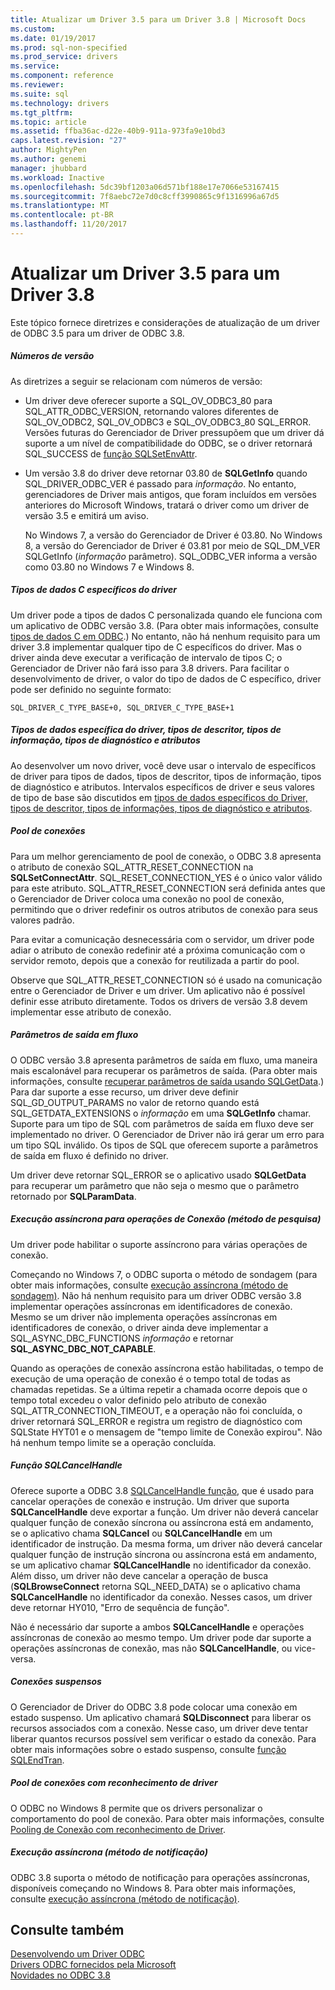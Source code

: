```yaml
---
title: Atualizar um Driver 3.5 para um Driver 3.8 | Microsoft Docs
ms.custom: 
ms.date: 01/19/2017
ms.prod: sql-non-specified
ms.prod_service: drivers
ms.service: 
ms.component: reference
ms.reviewer: 
ms.suite: sql
ms.technology: drivers
ms.tgt_pltfrm: 
ms.topic: article
ms.assetid: ffba36ac-d22e-40b9-911a-973fa9e10bd3
caps.latest.revision: "27"
author: MightyPen
ms.author: genemi
manager: jhubbard
ms.workload: Inactive
ms.openlocfilehash: 5dc39bf1203a06d571bf188e17e7066e53167415
ms.sourcegitcommit: 7f8aebc72e7d0c8cff3990865c9f1316996a67d5
ms.translationtype: MT
ms.contentlocale: pt-BR
ms.lasthandoff: 11/20/2017
---
```

# <a name="upgrading-a-35-driver-to-a-38-driver"></a>Atualizar um Driver 3.5 para um Driver 3.8
Este tópico fornece diretrizes e considerações de atualização de um driver de ODBC 3.5 para um driver de ODBC 3.8.  
  
##### <a name="version-numbers"></a>Números de versão  
 As diretrizes a seguir se relacionam com números de versão:  
  
-   Um driver deve oferecer suporte a SQL_OV_ODBC3_80 para SQL_ATTR_ODBC_VERSION, retornando valores diferentes de SQL_OV_ODBC2, SQL_OV_ODBC3 e SQL_OV_ODBC3_80 SQL_ERROR. Versões futuras do Gerenciador de Driver pressupõem que um driver dá suporte a um nível de compatibilidade do ODBC, se o driver retornará SQL_SUCCESS de [função SQLSetEnvAttr](../../../odbc/reference/syntax/sqlsetenvattr-function.md).  
  
-   Um versão 3.8 do driver deve retornar 03.80 de **SQLGetInfo** quando SQL_DRIVER_ODBC_VER é passado para *informação*. No entanto, gerenciadores de Driver mais antigos, que foram incluídos em versões anteriores do Microsoft Windows, tratará o driver como um driver de versão 3.5 e emitirá um aviso.  
  
     No Windows 7, a versão do Gerenciador de Driver é 03.80. No Windows 8, a versão do Gerenciador de Driver é 03.81 por meio de SQL_DM_VER SQLGetInfo (*informação* parâmetro). SQL_ODBC_VER informa a versão como 03.80 no Windows 7 e Windows 8.  
  
##### <a name="driver-specific-c-data-types"></a>Tipos de dados C específicos do driver  
 Um driver pode a tipos de dados C personalizada quando ele funciona com um aplicativo de ODBC versão 3.8. (Para obter mais informações, consulte [tipos de dados C em ODBC](../../../odbc/reference/develop-app/c-data-types-in-odbc.md).) No entanto, não há nenhum requisito para um driver 3.8 implementar qualquer tipo de C específicos do driver. Mas o driver ainda deve executar a verificação de intervalo de tipos C; o Gerenciador de Driver não fará isso para 3.8 drivers. Para facilitar o desenvolvimento de driver, o valor do tipo de dados de C específico, driver pode ser definido no seguinte formato:  
  
```  
SQL_DRIVER_C_TYPE_BASE+0, SQL_DRIVER_C_TYPE_BASE+1  
```  
  
##### <a name="driver-specific-data-types-descriptor-types-information-types-diagnostic-types-and-attributes"></a>Tipos de dados específica do driver, tipos de descritor, tipos de informação, tipos de diagnóstico e atributos  
 Ao desenvolver um novo driver, você deve usar o intervalo de específicos de driver para tipos de dados, tipos de descritor, tipos de informação, tipos de diagnóstico e atributos. Intervalos específicos de driver e seus valores de tipo de base são discutidos em [tipos de dados específicos do Driver, tipos de descritor, tipos de informações, tipos de diagnóstico e atributos](../../../odbc/reference/develop-app/driver-specific-data-types-descriptor-information-diagnostic.md).  
  
##### <a name="connection-pooling"></a>Pool de conexões  
 Para um melhor gerenciamento de pool de conexão, o ODBC 3.8 apresenta o atributo de conexão SQL_ATTR_RESET_CONNECTION na **SQLSetConnectAttr**. SQL_RESET_CONNECTION_YES é o único valor válido para este atributo. SQL_ATTR_RESET_CONNECTION será definida antes que o Gerenciador de Driver coloca uma conexão no pool de conexão, permitindo que o driver redefinir os outros atributos de conexão para seus valores padrão.  
  
 Para evitar a comunicação desnecessária com o servidor, um driver pode adiar o atributo de conexão redefinir até a próxima comunicação com o servidor remoto, depois que a conexão for reutilizada a partir do pool.  
  
 Observe que SQL_ATTR_RESET_CONNECTION só é usado na comunicação entre o Gerenciador de Driver e um driver. Um aplicativo não é possível definir esse atributo diretamente. Todos os drivers de versão 3.8 devem implementar esse atributo de conexão.  
  
##### <a name="streamed-output-parameters"></a>Parâmetros de saída em fluxo  
 O ODBC versão 3.8 apresenta parâmetros de saída em fluxo, uma maneira mais escalonável para recuperar os parâmetros de saída. (Para obter mais informações, consulte [recuperar parâmetros de saída usando SQLGetData](../../../odbc/reference/develop-app/retrieving-output-parameters-using-sqlgetdata.md).) Para dar suporte a esse recurso, um driver deve definir SQL_GD_OUTPUT_PARAMS no valor de retorno quando está SQL_GETDATA_EXTENSIONS o *informação* em uma **SQLGetInfo** chamar. Suporte para um tipo de SQL com parâmetros de saída em fluxo deve ser implementado no driver. O Gerenciador de Driver não irá gerar um erro para um tipo SQL inválido. Os tipos de SQL que oferecem suporte a parâmetros de saída em fluxo é definido no driver.  
  
 Um driver deve retornar SQL_ERROR se o aplicativo usado **SQLGetData** para recuperar um parâmetro que não seja o mesmo que o parâmetro retornado por **SQLParamData**.  
  
##### <a name="asynchronous-execution-for-connection-operations-polling-method"></a>Execução assíncrona para operações de Conexão (método de pesquisa)  
 Um driver pode habilitar o suporte assíncrono para várias operações de conexão.  
  
 Começando no Windows 7, o ODBC suporta o método de sondagem (para obter mais informações, consulte [execução assíncrona (método de sondagem)](../../../odbc/reference/develop-app/asynchronous-execution-polling-method.md). Não há nenhum requisito para um driver ODBC versão 3.8 implementar operações assíncronas em identificadores de conexão. Mesmo se um driver não implementa operações assíncronas em identificadores de conexão, o driver ainda deve implementar a SQL_ASYNC_DBC_FUNCTIONS *informação* e retornar **SQL_ASYNC_DBC_NOT_CAPABLE**.  
  
 Quando as operações de conexão assíncrona estão habilitadas, o tempo de execução de uma operação de conexão é o tempo total de todas as chamadas repetidas. Se a última repetir a chamada ocorre depois que o tempo total excedeu o valor definido pelo atributo de conexão SQL_ATTR_CONNECTION_TIMEOUT, e a operação não foi concluída, o driver retornará SQL_ERROR e registra um registro de diagnóstico com SQLState HYT01 e o mensagem de "tempo limite de Conexão expirou". Não há nenhum tempo limite se a operação concluída.  
  
##### <a name="sqlcancelhandle-function"></a>Função SQLCancelHandle  
 Oferece suporte a ODBC 3.8 [SQLCancelHandle função](../../../odbc/reference/syntax/sqlcancelhandle-function.md), que é usado para cancelar operações de conexão e instrução. Um driver que suporta **SQLCancelHandle** deve exportar a função. Um driver não deverá cancelar qualquer função de conexão síncrona ou assíncrona está em andamento, se o aplicativo chama **SQLCancel** ou **SQLCancelHandle** em um identificador de instrução. Da mesma forma, um driver não deverá cancelar qualquer função de instrução síncrona ou assíncrona está em andamento, se um aplicativo chamar **SQLCancelHandle** no identificador da conexão. Além disso, um driver não deve cancelar a operação de busca (**SQLBrowseConnect** retorna SQL_NEED_DATA) se o aplicativo chama **SQLCancelHandle** no identificador da conexão. Nesses casos, um driver deve retornar HY010, "Erro de sequência de função".  
  
 Não é necessário dar suporte a ambos **SQLCancelHandle** e operações assíncronas de conexão ao mesmo tempo. Um driver pode dar suporte a operações assíncronas de conexão, mas não **SQLCancelHandle**, ou vice-versa.  
  
##### <a name="suspended-connections"></a>Conexões suspensos  
 O Gerenciador de Driver do ODBC 3.8 pode colocar uma conexão em estado suspenso. Um aplicativo chamará **SQLDisconnect** para liberar os recursos associados com a conexão. Nesse caso, um driver deve tentar liberar quantos recursos possível sem verificar o estado da conexão. Para obter mais informações sobre o estado suspenso, consulte [função SQLEndTran](../../../odbc/reference/syntax/sqlendtran-function.md).  
  
##### <a name="driver-aware-connection-pooling"></a>Pool de conexões com reconhecimento de driver  
 O ODBC no Windows 8 permite que os drivers personalizar o comportamento do pool de conexão. Para obter mais informações, consulte [Pooling de Conexão com reconhecimento de Driver](../../../odbc/reference/develop-app/driver-aware-connection-pooling.md).  
  
##### <a name="asynchronous-execution-notification-method"></a>Execução assíncrona (método de notificação)  
 ODBC 3.8 suporta o método de notificação para operações assíncronas, disponíveis começando no Windows 8. Para obter mais informações, consulte [execução assíncrona (método de notificação)](../../../odbc/reference/develop-app/asynchronous-execution-notification-method.md).  
  
## <a name="see-also"></a>Consulte também  
 [Desenvolvendo um Driver ODBC](../../../odbc/reference/develop-driver/developing-an-odbc-driver.md)   
 [Drivers ODBC fornecidos pela Microsoft](../../../odbc/microsoft/microsoft-supplied-odbc-drivers.md)   
 [Novidades no ODBC 3.8](../../../odbc/reference/what-s-new-in-odbc-3-8.md)
